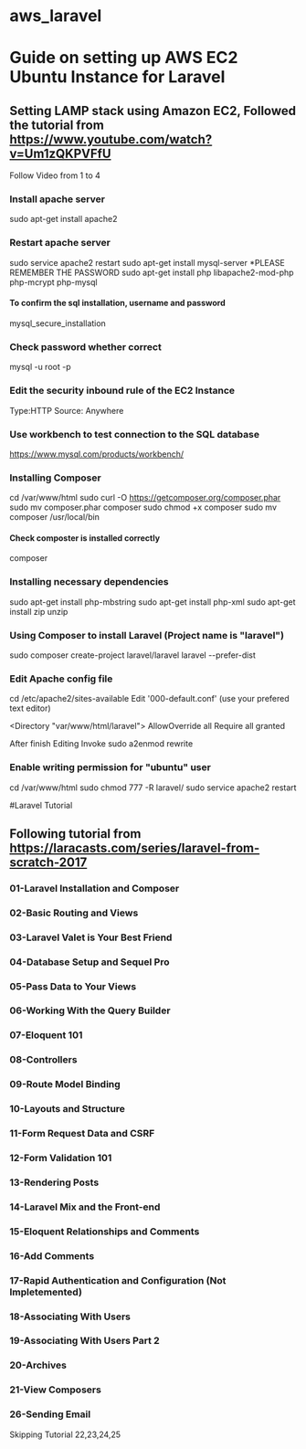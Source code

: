 # aws_laravel

# Guide on setting up AWS EC2 Ubuntu Instance for Laravel

## Setting LAMP stack using Amazon EC2, Followed the tutorial from https://www.youtube.com/watch?v=Um1zQKPVFfU
Follow Video from 1 to 4

### Install apache server

sudo apt-get install apache2

### Restart apache server

sudo service apache2 restart
sudo apt-get install mysql-server
*PLEASE REMEMBER THE PASSWORD
sudo apt-get install php libapache2-mod-php php-mcrypt php-mysql

#### To confirm the sql installation, username and password
mysql_secure_installation

### Check password whether correct
mysql -u root -p

### Edit the security inbound rule of the EC2 Instance

Type:HTTP 
Source: Anywhere

### Use workbench to test connection to the SQL database
https://www.mysql.com/products/workbench/

### Installing Composer

cd /var/www/html
sudo curl -O https://getcomposer.org/composer.phar
sudo mv composer.phar composer
sudo chmod +x composer
sudo mv composer /usr/local/bin

#### Check composter is installed correctly

composer

### Installing necessary dependencies
sudo apt-get install php-mbstring
sudo apt-get install php-xml
sudo apt-get install zip unzip

### Using Composer to install Laravel (Project name is "laravel")

sudo composer create-project laravel/laravel laravel --prefer-dist

### Edit Apache config file
cd /etc/apache2/sites-available
Edit '000-default.conf' (use your prefered text editor)

<Directory "var/www/html/laravel">
AllowOverride all
Require all granted
</Directory>

After finish Editing
Invoke sudo a2enmod rewrite

### Enable writing permission for "ubuntu" user
cd /var/www/html
sudo chmod 777 -R laravel/
sudo service apache2 restart


#Laravel Tutorial

## Following tutorial from https://laracasts.com/series/laravel-from-scratch-2017


### 01-Laravel Installation and Composer
### 02-Basic Routing and Views
### 03-Laravel Valet is Your Best Friend
### 04-Database Setup and Sequel Pro
### 05-Pass Data to Your Views
### 06-Working With the Query Builder
### 07-Eloquent 101
### 08-Controllers
### 09-Route Model Binding
### 10-Layouts and Structure
### 11-Form Request Data and CSRF
### 12-Form Validation 101
### 13-Rendering Posts
### 14-Laravel Mix and the Front-end
### 15-Eloquent Relationships and Comments
### 16-Add Comments
### 17-Rapid Authentication and Configuration (Not Impletemented)
### 18-Associating With Users
### 19-Associating With Users Part 2
### 20-Archives
### 21-View Composers
### 26-Sending Email


Skipping Tutorial 22,23,24,25
